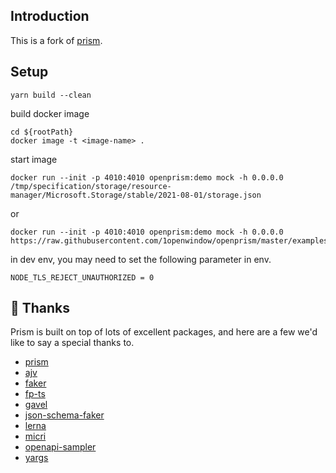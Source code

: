 ## Introduction

This is a fork of [prism](https://github.com/stoplightio/prism).

## Setup

```
yarn build --clean
```

build docker image

```
cd ${rootPath}
docker image -t <image-name> .
```

start image

```
docker run --init -p 4010:4010 openprism:demo mock -h 0.0.0.0 /tmp/specification/storage/resource-manager/Microsoft.Storage/stable/2021-08-01/storage.json
```

or

```
docker run --init -p 4010:4010 openprism:demo mock -h 0.0.0.0 https://raw.githubusercontent.com/1openwindow/openprism/master/examples/petstore.oas2.yaml
```

in dev env, you may need to set the following parameter in env.

```
NODE_TLS_REJECT_UNAUTHORIZED = 0
```

## 🎉 Thanks

Prism is built on top of lots of excellent packages, and here are a few we'd like to say a special thanks to.

- [prism](https://github.com/stoplightio/prism)
- [ajv](https://www.npmjs.com/package/ajv)
- [faker](https://www.npmjs.com/package/faker)
- [fp-ts](https://www.npmjs.com/package/fp-ts)
- [gavel](https://www.npmjs.com/package/gavel)
- [json-schema-faker](https://www.npmjs.com/package/json-schema-faker)
- [lerna](https://www.npmjs.com/package/lerna)
- [micri](https://www.npmjs.com/package/micri)
- [openapi-sampler](https://www.npmjs.com/package/openapi-sampler)
- [yargs](https://www.npmjs.com/package/yargs)
